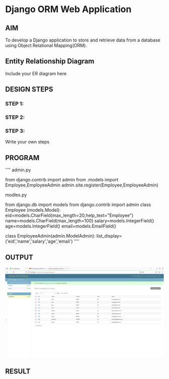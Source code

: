 # Django ORM Web Application

## AIM
To develop a Django application to store and retrieve data from a database using Object Relational Mapping(ORM).

## Entity Relationship Diagram

Include your ER diagram here

## DESIGN STEPS

### STEP 1:

### STEP 2:

### STEP 3:

Write your own steps

## PROGRAM

''''
admin.py

from django.contrib import admin
from .models import Employee,EmployeeAdmin
admin.site.register(Employee,EmployeeAdmin)

modles.py

from django.db import models
from django.contrib import admin
class Employee (models.Model):
    eid=models.CharField(max_length=20,help_text="Employee")
    name=models.CharField(max_length=100)
    salary=models.IntegerField()
    age=models.IntegerField()
    email=models.EmailField()

class EmployeeAdmin(admin.ModelAdmin):
    list_display=('eid','name','salary','age','email')
''''

## OUTPUT
![Alt text](<Screenshot from 2023-12-11 20-37-15.png>)


## RESULT
